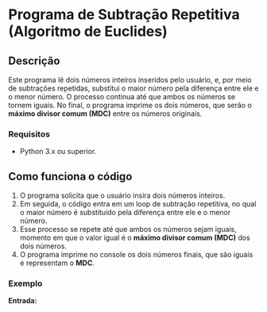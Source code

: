 # Programa de Subtração Repetitiva (Algoritmo de Euclides)

## Descrição

Este programa lê dois números inteiros inseridos pelo usuário, e, por meio de subtrações repetidas, substitui o maior número pela diferença entre ele e o menor número. O processo continua até que ambos os números se tornem iguais. No final, o programa imprime os dois números, que serão o **máximo divisor comum (MDC)** entre os números originais.

### Requisitos

- Python 3.x ou superior.

## Como funciona o código

1. O programa solicita que o usuário insira dois números inteiros.
2. Em seguida, o código entra em um loop de subtração repetitiva, no qual o maior número é substituído pela diferença entre ele e o menor número.
3. Esse processo se repete até que ambos os números sejam iguais, momento em que o valor igual é o **máximo divisor comum (MDC)** dos dois números.
4. O programa imprime no console os dois números finais, que são iguais e representam o **MDC**.

### Exemplo

**Entrada:**
